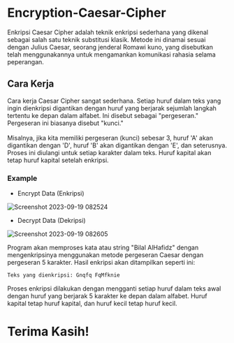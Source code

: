 # Encryption-Caesar-Cipher
<p>Enkripsi Caesar Cipher adalah teknik enkripsi sederhana yang dikenal sebagai salah satu teknik substitusi klasik. Metode ini dinamai sesuai dengan Julius Caesar, seorang jenderal Romawi kuno, yang disebutkan telah menggunakannya untuk mengamankan komunikasi rahasia selama peperangan.</p>

## Cara Kerja
<p>Cara kerja Caesar Cipher sangat sederhana. Setiap huruf dalam teks yang ingin dienkripsi digantikan dengan huruf yang berjarak sejumlah langkah tertentu ke depan dalam alfabet. Ini disebut sebagai "pergeseran." Pergeseran ini biasanya disebut "kunci."
<br><br>Misalnya, jika kita memiliki pergeseran (kunci) sebesar 3, huruf 'A' akan digantikan dengan 'D', huruf 'B' akan digantikan dengan 'E', dan seterusnya. Proses ini diulangi untuk setiap karakter dalam teks. Huruf kapital akan tetap huruf kapital setelah enkripsi.</p>

### Example
- Encrypt Data (Enkripsi)

![Screenshot 2023-09-19 082524](https://github.com/kyuurazz/Encryption-Caesar-Cipher/assets/91085882/86b6d215-06a6-4934-b23d-add32daae603)

- Decrypt Data (Dekripsi)

![Screenshot 2023-09-19 082605](https://github.com/kyuurazz/Encryption-Caesar-Cipher/assets/91085882/798f8a4f-8080-4613-99fd-2f3610d47881)

<p>Program akan memproses kata atau string "Bilal AlHafidz" dengan mengenkripsinya menggunakan metode pergeseran Caesar dengan pergeseran 5 karakter. Hasil enkripsi akan ditampilkan seperti ini:</p>

```python
Teks yang dienkripsi: Gnqfq FqMfknie
```
<p>Proses enkripsi dilakukan dengan mengganti setiap huruf dalam teks awal dengan huruf yang berjarak 5 karakter ke depan dalam alfabet. Huruf kapital tetap huruf kapital, dan huruf kecil tetap huruf kecil.</p>

# Terima Kasih!
